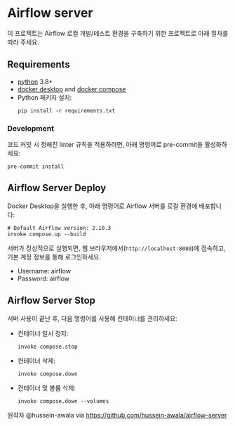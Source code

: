 # Airflow server

이 프로젝트는 Airflow 로컬 개발/테스트 환경을 구축하기 위한 프로젝트로 아래 절차를 따라 주세요.

## Requirements
- [python](https://www.python.org/downloads/) 3.8+
- [docker desktop](https://docs.docker.com/get-started/get-docker/) and [docker compose](https://docs.docker.com/compose/install/)
- Python 패키지 설치:
    ```shell
    pip install -r requirements.txt
    ```

### Development
코드 커밋 시 정해진 linter 규칙을 적용하려면, 아래 명령어로 pre-commit을 활성화하세요:
```shell
pre-commit install
```

## Airflow Server Deploy
Docker Desktop을 실행한 후, 아래 명령어로 Airflow 서버를 로컬 환경에 배포합니다:
```shell
# Default Airflow version: 2.10.3
invoke compose.up --build
```
서버가 정상적으로 실행되면, 웹 브라우저에서(`http://localhost:8080`)에 접속하고, 기본 계정 정보를 통해 로그인하세요.
- Username: airflow
- Password: airflow


## Airflow Server Stop
서버 사용이 끝난 후, 다음 명령어를 사용해 컨테이너를 관리하세요:
- 컨테이너 일시 정지:
    ```shell
    invoke compose.stop
    ```
- 컨테이너 삭제:
    ```shell
    invoke compose.down
    ```
- 컨테이너 및 볼륨 삭제:
    ```shell
    invoke compose.down --volumes
    ```

원작자 @hussein-awala via https://github.com/hussein-awala/airflow-server